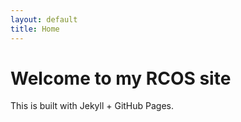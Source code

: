 ```yaml
---
layout: default
title: Home
---
```


# Welcome to my RCOS site

This is built with Jekyll + GitHub Pages.
